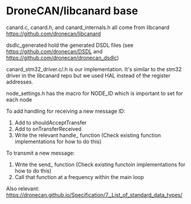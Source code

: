 # DroneCAN/libcanard base
canard.c, canard.h, and canard_internals.h all come from libcanard https://github.com/dronecan/libcanard

dsdlc_generated hold the generated DSDL files (see https://github.com/dronecan/DSDL and https://github.com/dronecan/dronecan_dsdlc)

canard_stm32_driver.c/.h is our implementation. It's similar to the stm32 driver in the libcanard repo but we used HAL instead of the register addresses.

node_settings.h has the macro for NODE_ID which is important to set for each node

To add handling for receiving a new message ID:
1. Add to shouldAcceptTransfer
2. Add to onTransferReceived
3. Write the relevant handle_ function (Check existing function implementations for how to do this)

To transmit a new message:
1. Write the send_ function (Check existing functoin implementations for how to do this)
2. Call that function at a frequency within the main loop

Also relevant: https://dronecan.github.io/Specification/7._List_of_standard_data_types/